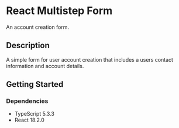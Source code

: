 # React Multistep Form

An account creation form.

## Description

A simple form for user account creation that includes a users contact information and account details.

## Getting Started

### Dependencies

- TypeScript 5.3.3
- React 18.2.0
